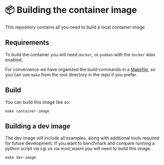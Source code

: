 # 📦 Building the container image

This repository contains all you need to build a local container image

## Requirements

To build the container you will need `docker`, or `podman` with the `docker` alias enabled.

For convenience we have organized the build commands in a [Makefile](../Makefile), so you can use `make` from the root directory in the repo if you prefer.

## Build

You can build this image like so:

```console
make container-image
```

## Building a dev image

The dev image will include all examples, along with additional tools required for future development. If you want to benchmark and compare running a python script via cgi vs via mod_wasm you will need to build this image.

```console
make dev-image
```
